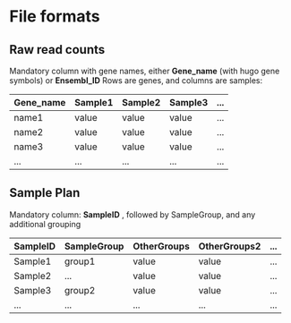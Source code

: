 # File formats

## Raw read counts

Mandatory column with gene names, either __Gene_name__ (with hugo gene symbols) or __Ensembl_ID__
Rows are genes, and columns are samples:

|  Gene_name | Sample1 | Sample2 | Sample3 | ... |
|------------|---------|---------|---------|-----|
|    name1   | value   | value   | value   | ... |
|    name2   | value   | value   | value   | ... |
|    name3   | value   | value   | value   | ... |
|    ...     | ...     | ...     | ...     | ... |
  
## Sample Plan

Mandatory column: __SampleID__ , followed by SampleGroup, and any additional grouping

|  SampleID  | SampleGroup | OtherGroups | OtherGroups2 | ... |
|------------|-------------|-------------|--------------|-----|
|  Sample1   | group1      | value       | value        | ... |
|  Sample2   | ...         | value       | value        | ... |
|  Sample3   | group2      | value       | value        | ... |
|    ...     | ...         | ...         | ...          | ... |